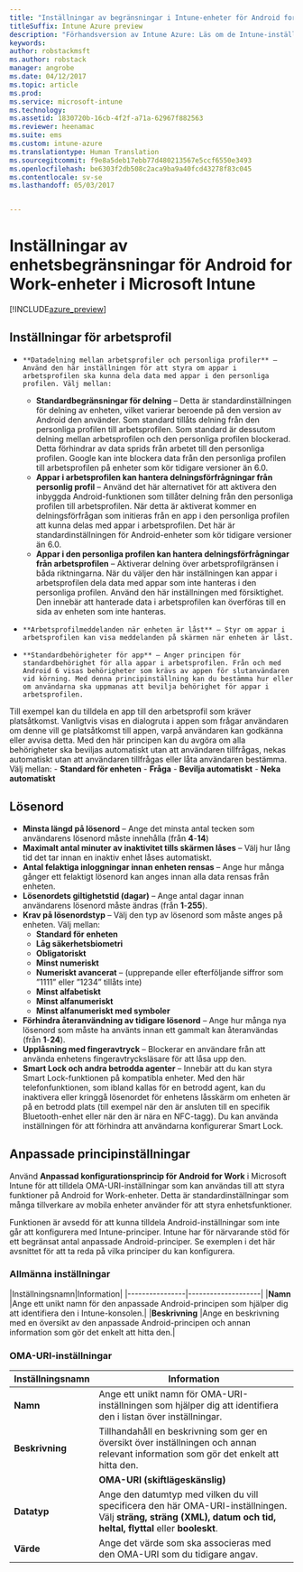 ```yaml
---
title: "Inställningar av begränsningar i Intune-enheter för Android for Work | Microsoft Docs"
titleSuffix: Intune Azure preview
description: "Förhandsversion av Intune Azure: Läs om de Intune-inställningar du kan använda för att styra inställningar och funktioner på Android for Work-enheter."
keywords: 
author: robstackmsft
ms.author: robstack
manager: angrobe
ms.date: 04/12/2017
ms.topic: article
ms.prod: 
ms.service: microsoft-intune
ms.technology: 
ms.assetid: 1830720b-16cb-4f2f-a71a-62967f882563
ms.reviewer: heenamac
ms.suite: ems
ms.custom: intune-azure
ms.translationtype: Human Translation
ms.sourcegitcommit: f9e8a5deb17ebb77d480213567e5ccf6550e3493
ms.openlocfilehash: be6303f2db508c2aca9ba9a40fcd43278f83c045
ms.contentlocale: sv-se
ms.lasthandoff: 05/03/2017


---
```


# <a name="android-for-work-device-restriction-settings-in-microsoft-intune"></a>Inställningar av enhetsbegränsningar för Android for Work-enheter i Microsoft Intune

[!INCLUDE[azure_preview](../includes/azure_preview.md)]

## <a name="work-profile-settings"></a>Inställningar för arbetsprofil
-     **Datadelning mellan arbetsprofiler och personliga profiler** – Använd den här inställningen för att styra om appar i arbetsprofilen ska kunna dela data med appar i den personliga profilen. Välj mellan:
    - **Standardbegränsningar för delning** – Detta är standardinställningen för delning av enheten, vilket varierar beroende på den version av Android den använder. Som standard tillåts delning från den personliga profilen till arbetsprofilen. Som standard är dessutom delning mellan arbetsprofilen och den personliga profilen blockerad. Detta förhindrar av data sprids från arbetet till den personliga profilen. Google kan inte blockera data från den personliga profilen till arbetsprofilen på enheter som kör tidigare versioner än 6.0.  
    - **Appar i arbetsprofilen kan hantera delningsförfrågningar från personlig profil** – Använd det här alternativet för att aktivera den inbyggda Android-funktionen som tillåter delning från den personliga profilen till arbetsprofilen. När detta är aktiverat kommer en delningsförfrågan som initieras från en app i den personliga profilen att kunna delas med appar i arbetsprofilen. Det här är standardinställningen för Android-enheter som kör tidigare versioner än 6.0.
    - **Appar i den personliga profilen kan hantera delningsförfrågningar från arbetsprofilen** – Aktiverar delning över arbetsprofilgränsen i båda riktningarna. När du väljer den här inställningen kan appar i arbetsprofilen dela data med appar som inte hanteras i den personliga profilen.  Använd den här inställningen med försiktighet. Den innebär att hanterade data i arbetsprofilen kan överföras till en sida av enheten som inte hanteras.


-     **Arbetsprofilmeddelanden när enheten är låst** – Styr om appar i arbetsprofilen kan visa meddelanden på skärmen när enheten är låst.
-     **Standardbehörigheter för app** – Anger principen för standardbehörighet för alla appar i arbetsprofilen. Från och med Android 6 visas behörigheter som krävs av appen för slutanvändaren vid körning. Med denna principinställning kan du bestämma hur eller om användarna ska uppmanas att bevilja behörighet för appar i arbetsprofilen.
Till exempel kan du tilldela en app till den arbetsprofil som kräver platsåtkomst. Vanligtvis visas en dialogruta i appen som frågar användaren om denne vill ge platsåtkomst till appen, varpå användaren kan godkänna eller avvisa detta. Med den här principen kan du avgöra om alla behörigheter ska beviljas automatiskt utan att användaren tillfrågas, nekas automatiskt utan att användaren tillfrågas eller låta användaren bestämma. Välj mellan:
    -     **Standard för enheten**
    -     **Fråga**
    -     **Bevilja automatiskt**
    -     **Neka automatiskt**

## <a name="password"></a>Lösenord

- **Minsta längd på lösenord** – Ange det minsta antal tecken som användarens lösenord måste innehålla (från **4**-**14**)
- **Maximalt antal minuter av inaktivitet tills skärmen låses** – Välj hur lång tid det tar innan en inaktiv enhet låses automatiskt.
- **Antal felaktiga inloggningar innan enheten rensas** – Ange hur många gånger ett felaktigt lösenord kan anges innan alla data rensas från enheten.
- **Lösenordets giltighetstid (dagar)** – Ange antal dagar innan användarens lösenord måste ändras (från **1**-**255**).
- **Krav på lösenordstyp** – Välj den typ av lösenord som måste anges på enheten. Välj mellan:
    - **Standard för enheten**
    - **Låg säkerhetsbiometri**
    - **Obligatoriskt**
    - **Minst numeriskt**
    - **Numeriskt avancerat** – (upprepande eller efterföljande siffror som ”1111” eller ”1234” tillåts inte)
    - **Minst alfabetiskt**
    - **Minst alfanumeriskt**
    - **Minst alfanumeriskt med symboler**
- **Förhindra återanvändning av tidigare lösenord** – Ange hur många nya lösenord som måste ha använts innan ett gammalt kan återanvändas (från **1**-**24**).
- **Upplåsning med fingeravtryck** – Blockerar en användare från att använda enhetens fingeravtrycksläsare för att låsa upp den.
- **Smart Lock och andra betrodda agenter** – Innebär att du kan styra Smart Lock-funktionen på kompatibla enheter. Med den här telefonfunktionen, som ibland kallas för en betrodd agent, kan du inaktivera eller kringgå lösenordet för enhetens låsskärm om enheten är på en betrodd plats (till exempel när den är ansluten till en specifik Bluetooth-enhet eller när den är nära en NFC-tagg). Du kan använda inställningen för att förhindra att användarna konfigurerar Smart Lock.

## <a name="custom-policy-settings"></a>Anpassade principinställningar
Använd **Anpassad konfigurationsprincip för Android for Work** i Microsoft Intune för att tilldela OMA-URI-inställningar som kan användas till att styra funktioner på Android for Work-enheter. Detta är standardinställningar som många tillverkare av mobila enheter använder för att styra enhetsfunktioner.

Funktionen är avsedd för att kunna tilldela Android-inställningar som inte går att konfigurera med Intune-principer.
Intune har för närvarande stöd för ett begränsat antal anpassade Android-principer. Se exemplen i det här avsnittet för att ta reda på vilka principer du kan konfigurera.

### <a name="general-settings"></a>Allmänna inställningar

|Inställningsnamn|Information|
    |----------------|--------------------|
    |**Namn** |Ange ett unikt namn för den anpassade Android-principen som hjälper dig att identifiera den i Intune-konsolen.|
    |**Beskrivning** |Ange en beskrivning med en översikt av den anpassade Android-principen och annan information som gör det enkelt att hitta den.|

### <a name="oma-uri-settings"></a>OMA-URI-inställningar

  |Inställningsnamn|Information|
  |--------|--------------------|
  |**Namn** |Ange ett unikt namn för OMA-URI-inställningen som hjälper dig att identifiera den i listan över inställningar.|
  |**Beskrivning** |Tillhandahåll en beskrivning som ger en översikt över inställningen och annan relevant information som gör det enkelt att hitta den.|
    |**OMA-URI (skiftlägeskänslig)** |Ange den OMA-URI som du vill tillhandahålla en inställning för.|
  |**Datatyp** |Ange den datumtyp med vilken du vill specificera den här OMA-URI-inställningen. Välj **sträng, sträng (XML), datum och tid, heltal, flyttal** eller **booleskt**.|
  |**Värde** |Ange det värde som ska associeras med den OMA-URI som du tidigare angav.|

